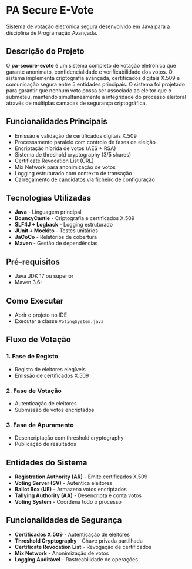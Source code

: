 # PA Secure E-Vote

Sistema de votação eletrónica segura desenvolvido em Java para a disciplina de Programação Avançada.

## Descrição do Projeto

O **pa-secure-evote** é um sistema completo de votação eletrónica que garante anonimato, confidencialidade e verificabilidade dos votos. O sistema implementa criptografia avançada, certificados digitais X.509 e comunicação segura entre 5 entidades principais.
O sistema foi projetado para garantir que nenhum voto possa ser associado ao eleitor que o submeteu, mantendo simultaneamente a integridade do processo eleitoral através de múltiplas camadas de segurança criptográfica.

## Funcionalidades Principais

- Emissão e validação de certificados digitais X.509
- Processamento paralelo com controlo de fases de eleição
- Encriptação híbrida de votos (AES + RSA)
- Sistema de threshold cryptography (3/5 shares)
- Certificate Revocation List (CRL)
- Mix Network para anonimização de votos
- Logging estruturado com contexto de transação
- Carregamento de candidatos via ficheiro de configuração

## Tecnologias Utilizadas

- **Java** - Linguagem principal
- **BouncyCastle** - Criptografia e certificados X.509
- **SLF4J + Logback** - Logging estruturado
- **JUnit + Mockito** - Testes unitários
- **JaCoCo** - Relatórios de cobertura
- **Maven** - Gestão de dependências

## Pré-requisitos

- Java JDK 17 ou superior
- Maven 3.6+

## Como Executar

- Abrir o projeto no IDE
- Executar a classe `VotingSystem.java`


## Fluxo de Votação

### 1. Fase de Registo
- Registo de eleitores elegíveis
- Emissão de certificados X.509

### 2. Fase de Votação
- Autenticação de eleitores
- Submissão de votos encriptados

### 3. Fase de Apuramento
- Desencriptação com threshold cryptography
- Publicação de resultados

## Entidades do Sistema

- **Registration Authority (AR)** - Emite certificados X.509
- **Voting Server (SV)** - Autentica eleitores
- **Ballot Box (UE)** - Armazena votos encriptados
- **Tallying Authority (AA)** - Desencripta e conta votos
- **Voting System** - Coordena todo o processo

## Funcionalidades de Segurança

- **Certificados X.509** - Autenticação de eleitores
- **Threshold Cryptography** - Chave privada partilhada
- **Certificate Revocation List** - Revogação de certificados
- **Mix Network** - Anonimização de votos
- **Logging Auditável** - Rastreabilidade de operações
